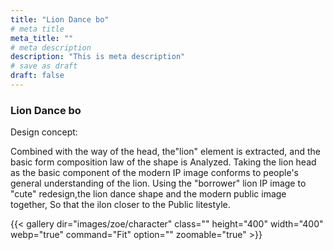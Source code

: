 ```yaml
---
title: "Lion Dance bo"
# meta title
meta_title: ""
# meta description
description: "This is meta description"
# save as draft
draft: false
---
```





### Lion Dance bo

Design concept:

Combined with the way of the head, the"lion" element is extracted, and the basic form composition law of the shape is Analyzed. Taking the lion head as the basic component of the modern IP image conforms to people's general understanding of the lion. Using the "borrower" lion IP image to "cute" redesign,the lion dance shape and the modern public image together, So that the ilon closer to the Public litestyle.


{{< gallery dir="images/zoe/character" class="" height="400" width="400" webp="true" command="Fit" option="" zoomable="true" >}}

